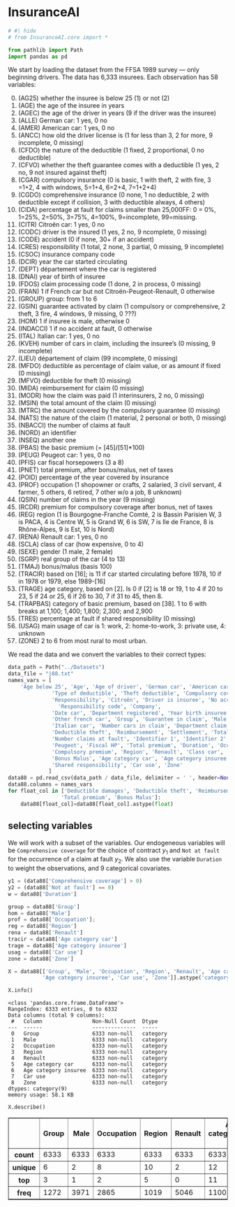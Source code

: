 InsuranceAI
================

<!-- WARNING: THIS FILE WAS AUTOGENERATED! DO NOT EDIT! -->

``` python
# #| hide
# from InsuranceAI.core import *
```

``` python
from pathlib import Path
import pandas as pd
```

We start by loading the dataset from the FFSA 1989 survey — only
beginning drivers. The data has 6,333 insurees. Each observation has 58
variables:

0.  (AG25) whether the insuree is below 25 (1) or not (2)
1.  (AGE) the age of the insuree in years
2.  (AGEC) the age of the driver in years (9 if the driver was the
    insuree)
3.  (ALLE) German car: 1 yes, 0 no
4.  (AMER) American car: 1 yes, 0 no
5.  (ANCC) how old the driver license is (1 for less than 3, 2 for more,
    9 incomplete, 0 missing)
6.  (CFDO) the nature of the deductible (1 fixed, 2 proportional, 0 no
    deductible)
7.  (CFVO) whether the theft guarantee comes with a deductible (1 yes, 2
    no, 9 not insured against theft)
8.  (CGAR) compulsory insurance (0 is basic, 1 with theft, 2 with fire,
    3 =1+2, 4 with windows, 5=1+4, 6=2+4, 7=1+2+4)
9.  (CGDO) comprehensive insurance (0 none, 1 no deductible, 2 with
    deductible except if collision, 3 with deductible always, 4 others)
10. (CIDA) percentage at fault for claims smaller than 25,000FF: 0 = 0%,
    1=25%, 2=50%, 3=75%, 4=100%, 9=incomplete, 99=missing.
11. (CITR) Citroën car: 1 yes, 0 no
12. (CODC) driver is the insured (1 yes, 2 no, 9 ncomplete, 0 missing)
13. (CODE) accident (0 if none, 30+ if an accident)
14. (CRES) responsibility (1 total, 2 none, 3 partial, 0 missing, 9
    incomplete)
15. (CSOC) insurance company code
16. (DCIR) year the car started circulating
17. (DEPT) département where the car is registered
18. (DNAI) year of birth of insuree
19. (FDOS) claim processing code (1 done, 2 in process, 0 missing)
20. (FRAN) 1 if French car but not Citroën-Peugeot-Renault, 0 otherwise
21. (GROUP) group: from 1 to 6
22. (GSIN) guarantee activated by claim (1 compulsory or comprehensive,
    2 theft, 3 fire, 4 windows, 9 missing, 0 ???)
23. (HOM) 1 if insuree is male, otherwise 0
24. (INDACCI) 1 if no accident at fault, 0 otherwise
25. (ITAL) Italian car: 1 yes, 0 no
26. (KVEH) number of cars in claim, including the insuree’s (0 missing,
    9 incomplete)
27. (LIEU) département of claim (99 incomplete, 0 missing)
28. (MFDO) deductible as percentage of claim value, or as amount if
    fixed (0 missing)
29. (MFVO) deductible for theft (0 missing)
30. (MIDA) reimbursement for claim (0 missing)
31. (MODR) how the claim was paid (1 interinsurers, 2 no, 0 missing)
32. (MSIN) the total amount of the claim (0 missing)
33. (MTRC) the amount covered by the compulsory guarantee (0 missing)
34. (NATS) the nature of the claim (1 material, 2 personal or both, 0
    missing)
35. (NBACCI) the number of claims at fault
36. (NORD) an identifier
37. (NSEQ) another one
38. (PBAS) the basic premium (= \[45\]/\[51\]\*100)
39. (PEUG) Peugeot car: 1 yes, 0 no
40. (PFIS) car fiscal horsepowers (3 a 8)
41. (PNET) total premium, after bonus/malus, net of taxes
42. (POID) percentage of the year covered by insurance
43. (PROF) occupation (1 shopowner or crafts, 2 salaried, 3 civil
    servant, 4 farmer, 5 others, 6 retired, 7 other w/o a job, 8
    unknown)
44. (QSIN) number of claims in the year (9 missing)
45. (RCDR) premium for compulsory coverage after bonus, net of taxes
46. (REG) region (1 is Bourgogne-Franche Comté, 2 is Bassin Parisien W,
    3 is PACA, 4 is Centre W, 5 is Grand W, 6 is SW, 7 is Ile de France,
    8 is Rhône-Alpes, 9 is Est, 10 is Nord)
47. (RENA) Renault car: 1 yes, 0 no
48. (SCLA) class of car (how expensive, 0 to 4)
49. (SEXE) gender (1 male, 2 female)
50. (SGRP) real group of the car (4 to 13)
51. (TMAJ) bonus/malus (basis 100)
52. (TRACIR) based on \[16\]; is 11 if car started circulating before
    1978, 10 if in 1978 or 1979, else 1989-\[16\]
53. (TRAGE) age category, based on \[2\]. Is 0 if \[2\] is 18 or 19, 1
    to 4 if 20 to 23, 5 if 24 or 25, 6 if 26 to 30, 7 if 31 to 45, then
    8.
54. (TRAPBAS) category of basic premium, based on \[38\]. 1 to 6 with
    breaks at 1,100; 1,400; 1,800; 2,300; and 2,900
55. (TRES) percentage at fault if shared responsibility (0 missing)
56. (USAG) main usage of car is 1: work, 2: home-to-work, 3: private
    use, 4: unknown
57. (ZONE) 2 to 6 from most rural to most urban.

We read the data and we convert the variables to their correct types:

``` python
data_path = Path("../Datasets")
data_file = "j88.txt"
names_vars = [
    'Age below 25', 'Age', 'Age of driver', 'German car', 'American car', 'Age of License',
              'Type of deductible', 'Theft deductible', 'Compulsory coverage', 'Comprehensive coverage',
              'Responsibility', 'Citroën', 'Driver is insuree', 'No accident', 
                'Responsibility code', 'Company',
              'Date car', 'Department registered', 'Year birth insuree', 'Claim processing',
              'Other french car', 'Group', 'Guarantee in claim', 'Male', 'Not at fault', 
              'Italian car', 'Number cars in claim', 'Department claim', 'Deductible damages',
              'Deductible theft', 'Reimbursement', 'Settlement', 'Total cost', 'Compulsory cost', 'Nature claim', 
              'Number claims at fault', 'Identifier 1', 'Identifier 2', 'Basic premium',
              'Peugeot', 'Fiscal HP', 'Total premium', 'Duration', 'Occupation', 'Number claims',
              'Compulsory premium', 'Region', 'Renault', 'Class car', 'Gender', 'Real group',
              'Bonus Malus', 'Age category car', 'Age category insuree', 'Basic premium category', 
              'Shared responsibility', 'Car use', 'Zone'
             ]
data88 = pd.read_csv(data_path / data_file, delimiter = ' ', header=None)
data88.columns = names_vars
for float_col in ['Deductible damages', 'Deductible theft', 'Reimbursement', 'Total cost', 'Compulsory cost',
                 'Total premium', 'Bonus Malus']:
    data88[float_col]=data88[float_col].astype(float)
```

## selecting variables

We will work with a subset of the variables. Our endogeneous variables
will be `Comprehensive coverage` for the choice of contract $y_1$ and
`Not at fault` for the occurrence of a claim at fault $y_2$. We also use
the variable `Duration` to weight the observations, and 9 categorical
covariates.

``` python
y1 = (data88['Comprehensive coverage'] > 0)
y2 = (data88['Not at fault'] == 0)
w = data88['Duration']

group = data88['Group']
hom = data88['Male']
prof = data88['Occupation'];
reg = data88['Region']
rena = data88['Renault']
tracir = data88['Age category car']
trage = data88['Age category insuree']
usag = data88['Car use']
zone = data88['Zone']

X = data88[['Group', 'Male', 'Occupation', 'Region', 'Renault', 'Age category car',
           'Age category insuree', 'Car use', 'Zone']].astype('category')

X.info()
```

    <class 'pandas.core.frame.DataFrame'>
    RangeIndex: 6333 entries, 0 to 6332
    Data columns (total 9 columns):
     #   Column                Non-Null Count  Dtype   
    ---  ------                --------------  -----   
     0   Group                 6333 non-null   category
     1   Male                  6333 non-null   category
     2   Occupation            6333 non-null   category
     3   Region                6333 non-null   category
     4   Renault               6333 non-null   category
     5   Age category car      6333 non-null   category
     6   Age category insuree  6333 non-null   category
     7   Car use               6333 non-null   category
     8   Zone                  6333 non-null   category
    dtypes: category(9)
    memory usage: 58.1 KB

``` python
X.describe()
```

<div>
<style scoped>
    .dataframe tbody tr th:only-of-type {
        vertical-align: middle;
    }

    .dataframe tbody tr th {
        vertical-align: top;
    }

    .dataframe thead th {
        text-align: right;
    }
</style>
<table border="1" class="dataframe">
  <thead>
    <tr style="text-align: right;">
      <th></th>
      <th>Group</th>
      <th>Male</th>
      <th>Occupation</th>
      <th>Region</th>
      <th>Renault</th>
      <th>Age category car</th>
      <th>Age category insuree</th>
      <th>Car use</th>
      <th>Zone</th>
    </tr>
  </thead>
  <tbody>
    <tr>
      <th>count</th>
      <td>6333</td>
      <td>6333</td>
      <td>6333</td>
      <td>6333</td>
      <td>6333</td>
      <td>6333</td>
      <td>6333</td>
      <td>6333</td>
      <td>6333</td>
    </tr>
    <tr>
      <th>unique</th>
      <td>6</td>
      <td>2</td>
      <td>8</td>
      <td>10</td>
      <td>2</td>
      <td>12</td>
      <td>9</td>
      <td>4</td>
      <td>5</td>
    </tr>
    <tr>
      <th>top</th>
      <td>3</td>
      <td>1</td>
      <td>2</td>
      <td>5</td>
      <td>0</td>
      <td>11</td>
      <td>1</td>
      <td>2</td>
      <td>6</td>
    </tr>
    <tr>
      <th>freq</th>
      <td>1272</td>
      <td>3971</td>
      <td>2865</td>
      <td>1019</td>
      <td>5046</td>
      <td>1100</td>
      <td>1354</td>
      <td>2876</td>
      <td>2626</td>
    </tr>
  </tbody>
</table>
</div>
